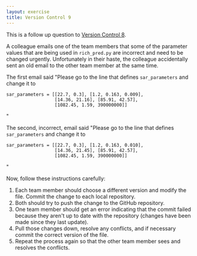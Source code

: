 ```yaml
---
layout: exercise
title: Version Control 9
---
```


This is a follow up question to
[Version Control 8](/exercises/Version-control-8).

A colleague emails one of the team members that some of the parameter values that are being used in `rich_pred.py`
are incorrect and need to be changed urgently. Unfortunately in their haste, the colleague accidentally 
sent an old email to the other team member at the same time.

The first email said "Please go to the line that
defines `sar_parameters` and change it to

```
sar_parameters = [[22.7, 0.3], [1.2, 0.163, 0.009],
                  [14.36, 21.16], [85.91, 42.57],
				  [1082.45, 1.59, 390000000]]
```
"

The second, incorrect, email said "Please go to the line that
defines `sar_parameters` and change it to

```
sar_parameters = [[22.7, 0.3], [1.2, 0.163, 0.010],
                  [14.36, 21.45], [85.91, 42.57],
				  [1082.45, 1.59, 390000000]]
```
"

Now, follow these instructions carefully:

1.  Each team member should choose a different version and modify the file. Commit the change to each
    local repository.
2.  Both should try to push the change to the GitHub repository.
3.  One team member should get an error indicating that the commit failed because
    they aren't up to date with the repository (changes have been made since
    they last update).
4.  Pull those changes down, resolve any conflicts, and if necessary commit the correct
    version of the file.
5.  Repeat the process again so that the other team member sees and resolves the conflicts.
